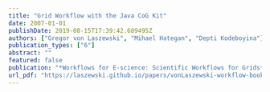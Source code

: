 ```yaml
---
title: "Grid Workflow with the Java CoG Kit"
date: 2007-01-01
publishDate: 2019-08-15T17:39:42.689495Z
authors: ["Gregor von Laszewski", "Mihael Hategan", "Depti Kodeboyina"]
publication_types: ["6"]
abstract: ""
featured: false
publication: "*Workflows for E-science: Scientific Workflows for Grids*"
url_pdf: "https://laszewski.github.io/papers/vonLaszewski-workflow-book.pdf"
---
```


